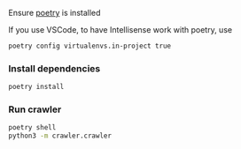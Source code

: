 Ensure [poetry](https://python-poetry.org/docs/#installation) is installed

If you use VSCode, to have Intellisense work with poetry, use

```sh
poetry config virtualenvs.in-project true
```

### Install dependencies

```sh
poetry install
```

### Run crawler

```sh
poetry shell
python3 -m crawler.crawler
```
